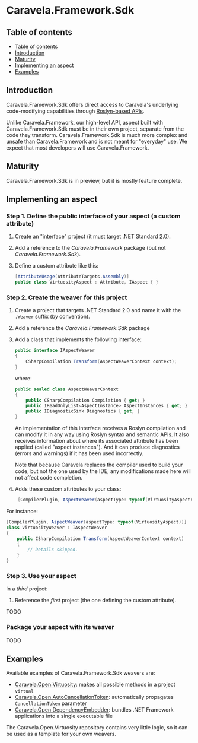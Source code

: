 # Caravela.Framework.Sdk

## Table of contents

- [Table of contents](#table-of-contents)
- [Introduction](#introduction)
- [Maturity](#maturity)
- [Implementing an aspect](#implementing-an-aspect)
- [Examples](#examples)


## Introduction

Caravela.Framework.Sdk offers direct access to Caravela's underlying code-modifying capabilities through [Roslyn-based APIs](https://docs.microsoft.com/en-us/dotnet/csharp/roslyn-sdk/compiler-api-model). 

Unlike Caravela.Framework, our high-level API, aspect built with Caravela.Framework.Sdk must be in their own project, separate from
the code they transform. Caravela.Framework.Sdk is much more complex and unsafe than Caravela.Framework and is not meant for "everyday" use.
We expect that most developers will use Caravela.Framework.

## Maturity

Caravela.Framework.Sdk is in preview, but it is mostly feature complete.

## Implementing an aspect

### Step 1. Define the public interface of your aspect (a custom attribute)

1. Create an "interface" project (it must target .NET Standard 2.0).
2. Add a reference to the _Caravela.Framework_ package (but not  _Caravela.Framework.Sdk_).
3. Define a custom attribute like this:

    ```cs
    [AttributeUsage(AttributeTargets.Assembly)]
    public class VirtuosityAspect : Attribute, IAspect { }

    ```

### Step 2. Create the weaver for this project

1. Create a project that targets .NET Standard 2.0 and name it with the `.Weaver` suffix (by convention).
2. Add a reference the _Caravela.Framework.Sdk_ package
3. Add a class that implements the following interface:

    ```c#
    public interface IAspectWeaver
    {
        CSharpCompilation Transform(AspectWeaverContext context);
    }
    ```

    where:

    ```c#
    public sealed class AspectWeaverContext
    {
        public CSharpCompilation Compilation { get; }
        public IReadOnlyList<AspectInstance> AspectInstances { get; }
        public IDiagnosticSink Diagnostics { get; }
    }
    ```

    An implementation of this interface receives a Roslyn compilation and can modify it in any way using Roslyn syntax and semantic APIs. It also receives information about where its associated attribute has been applied (called "aspect instances"). And it can produce diagnostics (errors and warnings) if it has been used incorrectly.

    Note that because Caravela replaces the compiler used to build your code, but not the one used by the IDE, any modifications made here will not affect code completion.


4. Adds these custom attributes to your class: 
   
   ```cs
    [CompilerPlugin, AspectWeaver(aspectType: typeof(VirtuosityAspect))]
    ```


For instance:

```cs
[CompilerPlugin, AspectWeaver(aspectType: typeof(VirtuosityAspect))]
class VirtuosityWeaver : IAspectWeaver
{
    public CSharpCompilation Transform(AspectWeaverContext context)
    {
        // Details skipped.
    }
}
```

### Step 3. Use your aspect

In a _third_ project:

1. Reference the _first_ project (the one defining the custom attribute).

TODO


### Package your aspect with its weaver

TODO


## Examples

Available examples of Caravela.Framework.Sdk weavers are:

* [Caravela.Open.Virtuosity](https://github.com/postsharp/Caravela.Open.Virtuosity): makes all possible methods in a project `virtual`
* [Caravela.Open.AutoCancellationToken](https://github.com/postsharp/Caravela.Open.AutoCancellationToken): automatically propagates `CancellationToken` parameter
* [Caravela.Open.DependencyEmbedder](https://github.com/postsharp/Caravela.Open.DependencyEmbedder): bundles .NET Framework applications into a single executable file

The Caravela.Open.Virtuosity repository contains very little logic, so it can be used as a template for your own weavers.
